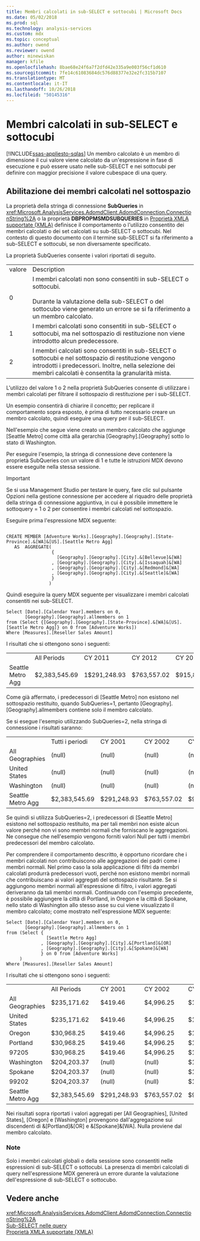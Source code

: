 ```yaml
---
title: Membri calcolati in sub-SELECT e sottocubi | Microsoft Docs
ms.date: 05/02/2018
ms.prod: sql
ms.technology: analysis-services
ms.custom: mdx
ms.topic: conceptual
ms.author: owend
ms.reviewer: owend
author: minewiskan
manager: kfile
ms.openlocfilehash: 8bae68e24f6a7f2dfd42e335a9e003f56cf1d610
ms.sourcegitcommit: 7fe14c61083684dc576d88377e32e2fc315b7107
ms.translationtype: MT
ms.contentlocale: it-IT
ms.lasthandoff: 10/26/2018
ms.locfileid: "50145316"
---
```

# <a name="calculated-members-in-subselects-and-subcubes"></a>Membri calcolati in sub-SELECT e sottocubi
[!INCLUDE[ssas-appliesto-sqlas](../../../includes/ssas-appliesto-sqlas.md)]
  Un membro calcolato è un membro di dimensione il cui valore viene calcolato da un'espressione in fase di esecuzione e può essere usato nelle sub-SELECT e nei sottocubi per definire con maggior precisione il valore cubespace di una query.  
  
## <a name="enabling-calculated-members-in-the-subspace"></a>Abilitazione dei membri calcolati nel sottospazio  
 La proprietà della stringa di connessione **SubQueries** in <xref:Microsoft.AnalysisServices.AdomdClient.AdomdConnection.ConnectionString%2A> o la proprietà **DBPROPMSMDSUBQUERIES** in [Proprietà XMLA supportate &#40;XMLA&#41;](https://docs.microsoft.com/bi-reference/xmla/xml-elements-properties/propertylist-element-supported-xmla-properties) definisce il comportamento o l'utilizzo consentito dei membri calcolati o dei set calcolati su sub-SELECT o sottocubi. Nel contesto di questo documento con il termine sub-SELECT si fa riferimento a sub-SELECT e sottocubi, se non diversamente specificato.  
  
 La proprietà SubQueries consente i valori riportati di seguito.  
  
|||  
|-|-|  
|valore|Description|  
|0|I membri calcolati non sono consentiti in sub-SELECT o sottocubi.<br /><br /> Durante la valutazione della sub-SELECT o del sottocubo viene generato un errore se si fa riferimento a un membro calcolato.|  
|1|I membri calcolati sono consentiti in sub-SELECT o sottocubi, ma nel sottospazio di restituzione non viene introdotto alcun predecessore.|  
|2|I membri calcolati sono consentiti in sub-SELECT o sottocubi e nel sottospazio di restituzione vengono introdotti i predecessori. Inoltre, nella selezione dei membri calcolati è consentita la granularità mista.|  
  
 L'utilizzo del valore 1 o 2 nella proprietà SubQueries consente di utilizzare i membri calcolati per filtrare il sottospazio di restituzione per i sub-SELECT.  
  
 Un esempio consentirà di chiarire il concetto; per replicare il comportamento sopra esposto, è prima di tutto necessario creare un membro calcolato, quindi eseguire una query per il sub-SELECT.  
  
 Nell'esempio che segue viene creato un membro calcolato che aggiunge [Seattle Metro] come città alla gerarchia [Geography].[Geography] sotto lo stato di Washington.  
  
 Per eseguire l'esempio, la stringa di connessione deve contenere la proprietà SubQueries con un valore di 1 e tutte le istruzioni MDX devono essere eseguite nella stessa sessione.  
  
> [!IMPORTANT]  
>  Se si usa Management Studio per testare le query, fare clic sul pulsante Opzioni nella gestione connessione per accedere al riquadro delle proprietà della stringa di connessione aggiuntiva, in cui è possibile immettere le sottoquery = 1 o 2 per consentire i membri calcolati nel sottospazio.  
  
 Eseguire prima l'espressione MDX seguente:  
  
```  
  
CREATE MEMBER [Adventure Works].[Geography].[Geography].[State-Province].&[WA]&[US].[Seattle Metro Agg]   
   AS  AGGREGATE(   
                 {   
                   [Geography].[Geography].[City].&[Bellevue]&[WA]  
                 , [Geography].[Geography].[City].&[Issaquah]&[WA]  
                 , [Geography].[Geography].[City].&[Redmond]&[WA]  
                 , [Geography].[Geography].[City].&[Seattle]&[WA]  
                 }  
                )    
```  
  
 Quindi eseguire la query MDX seguente per visualizzare i membri calcolati consentiti nei sub-SELECT.  
  
```  
Select [Date].[Calendar Year].members on 0,  
       [Geography].[Geography].allmembers on 1  
from (Select {[Geography].[Geography].[State-Province].&[WA]&[US].[Seattle Metro Agg]} on 0 from [Adventure Works])  
Where [Measures].[Reseller Sales Amount]  
```  
  
 I risultati che si ottengono sono i seguenti:  
  
|||||||  
|-|-|-|-|-|-|  
||All Periods|CY 2011|CY 2012|CY 2013|CY 2014|  
|Seattle Metro Agg|$2,383,545.69|1$291,248.93|$763,557.02|$915,832.36|$412,907.37|  
  
 Come già affermato, i predecessori di [Seattle Metro] non esistono nel sottospazio restituito, quando SubQueries=1, pertanto [Geography].[Geography].allmembers contiene solo il membro calcolato.  
  
 Se si esegue l'esempio utilizzando SubQueries=2, nella stringa di connessione i risultati saranno:  
  
|||||||  
|-|-|-|-|-|-|  
||Tutti i periodi|CY 2001|CY 2002|CY 2003|CY 2004|  
|All Geographies|(null)|(null)|(null)|(null)|(null)|  
|United States|(null)|(null)|(null)|(null)|(null)|  
|Washington|(null)|(null)|(null)|(null)|(null)|  
|Seattle Metro Agg|$2,383,545.69|$291,248.93|$763,557.02|$915,832.36|$412,907.37|  
  
 Se quindi si utilizza SubQueries=2, i predecessori di [Seattle Metro] esistono nel sottospazio restituito, ma per tali membri non esiste alcun valore perché non vi sono membri normali che forniscano le aggregazioni. Ne consegue che nell'esempio vengono forniti valori Null per tutti i membri predecessori del membro calcolato.  
  
 Per comprendere il comportamento descritto, è opportuno ricordare che i membri calcolati non contribuiscono alle aggregazioni dei padri come i membri normali. Nel primo caso la sola applicazione di filtri da membri calcolati produrrà predecessori vuoti, perché non esistono membri normali che contribuiscano ai valori aggregati del sottospazio risultante. Se si aggiungono membri normali all'espressione di filtro, i valori aggregati deriveranno da tali membri normali. Continuando con l'esempio precedente, è possibile aggiungere la città di Portland, in Oregon e la città di Spokane, nello stato di Washington allo stesso asse su cui viene visualizzato il membro calcolato; come mostrato nell'espressione MDX seguente:  
  
```  
Select [Date].[Calendar Year].members on 0,  
       [Geography].[Geography].allmembers on 1  
from (Select {  
               [Seattle Metro Agg]  
             , [Geography].[Geography].[City].&[Portland]&[OR]  
             , [Geography].[Geography].[City].&[Spokane]&[WA]  
             } on 0 from [Adventure Works]  
     )  
Where [Measures].[Reseller Sales Amount]  
```  
  
 I risultati che si ottengono sono i seguenti:  
  
|||||||  
|-|-|-|-|-|-|  
||All Periods|CY 2001|CY 2002|CY 2003|CY 2004|  
|All Geographies|$235,171.62|$419.46|$4,996.25|$131,788.82|$97,967.09|  
|United States|$235,171.62|$419.46|$4,996.25|$131,788.82|$97,967.09|  
|Oregon|$30,968.25|$419.46|$4,996.25|$17,442.97|$8,109.56|  
|Portland|$30,968.25|$419.46|$4,996.25|$17,442.97|$8,109.56|  
|97205|$30,968.25|$419.46|$4,996.25|$17,442.97|$8,109.56|  
|Washington|$204,203.37|(null)|(null)|$114,345.85|$89,857.52|  
|Spokane|$204,203.37|(null)|(null)|$114,345.85|$89,857.52|  
|99202|$204,203.37|(null)|(null)|$114,345.85|$89,857.52|  
|Seattle Metro Agg|$2,383,545.69|$291,248.93|$763,557.02|$915,832.36|$412,907.37|  
  
 Nei risultati sopra riportati i valori aggregati per [All Geographies], [United States], [Oregon] e [Washington] provengono dall'aggregazione sui discendenti di &[Portland]&[OR] e &[Spokane]&[WA]. Nulla proviene dal membro calcolato.  
  
### <a name="remarks"></a>Note  
 Solo i membri calcolati globali o della sessione sono consentiti nelle espressioni di sub-SELECT o sottocubi. La presenza di membri calcolati di query nell'espressione MDX genererà un errore durante la valutazione dell'espressione di sub-SELECT o sottocubo.  
  
## <a name="see-also"></a>Vedere anche  
 <xref:Microsoft.AnalysisServices.AdomdClient.AdomdConnection.ConnectionString%2A>   
 [Sub-SELECT nelle query](../../../analysis-services/multidimensional-models/mdx/subselects-in-queries.md)   
 [Proprietà XMLA supportate &#40;XMLA&#41;](https://docs.microsoft.com/bi-reference/xmla/xml-elements-properties/propertylist-element-supported-xmla-properties)  
  
  
